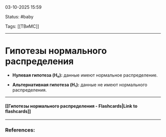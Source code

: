 
03-10-2025 15:59

Status: #baby 

Tags: [[ТВиМС]]

---
# Гипотезы нормального распределения

- **Нулевая гипотеза (H₀):** данные имеют нормальное распределение.
    
- **Альтернативная гипотеза (H₁):** данные не имеют нормального распределения.

----
#### [[Гипотезы нормального распределения - Flashcards|Link to flashcards]]



---
### References:


